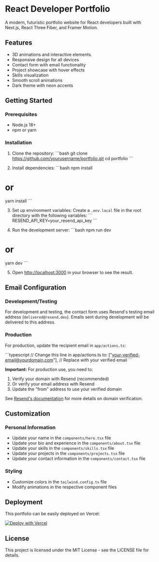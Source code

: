 # React Developer Portfolio

A modern, futuristic portfolio website for React developers built with Next.js, React Three Fiber, and Framer Motion.

## Features

- 3D animations and interactive elements
- Responsive design for all devices
- Contact form with email functionality
- Project showcase with hover effects
- Skills visualization
- Smooth scroll animations
- Dark theme with neon accents

## Getting Started

### Prerequisites

- Node.js 18+ 
- npm or yarn

### Installation

1. Clone the repository:
\`\`\`bash
git clone https://github.com/yourusername/portfolio.git
cd portfolio
\`\`\`

2. Install dependencies:
\`\`\`bash
npm install
# or
yarn install
\`\`\`

3. Set up environment variables:
Create a `.env.local` file in the root directory with the following variables:
\`\`\`
RESEND_API_KEY=your_resend_api_key
\`\`\`

4. Run the development server:
\`\`\`bash
npm run dev
# or
yarn dev
\`\`\`

5. Open [http://localhost:3000](http://localhost:3000) in your browser to see the result.

## Email Configuration

### Development/Testing
For development and testing, the contact form uses Resend's testing email address (`delivered@resend.dev`). Emails sent during development will be delivered to this address.

### Production
For production, update the recipient email in `app/actions.ts`:

\`\`\`typescript
// Change this line in app/actions.ts
to: ["your-verified-email@yourdomain.com"], // Replace with your verified email
\`\`\`

**Important:** For production use, you need to:
1. Verify your domain with Resend (recommended)
2. Or verify your email address with Resend
3. Update the "from" address to use your verified domain

See [Resend's documentation](https://resend.com/docs/dashboard/domains/introduction) for more details on domain verification.

## Customization

### Personal Information
- Update your name in the `components/hero.tsx` file
- Update your bio and experience in the `components/about.tsx` file
- Update your skills in the `components/skills.tsx` file
- Update your projects in the `components/projects.tsx` file
- Update your contact information in the `components/contact.tsx` file

### Styling
- Customize colors in the `tailwind.config.ts` file
- Modify animations in the respective component files

## Deployment

This portfolio can be easily deployed on Vercel:

[![Deploy with Vercel](https://vercel.com/button)](https://vercel.com/new/clone?repository-url=https%3A%2F%2Fgithub.com%2Fyourusername%2Fportfolio)

## License

This project is licensed under the MIT License - see the LICENSE file for details.
